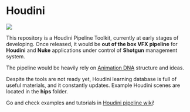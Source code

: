 # Houdini
![](https://c1.staticflickr.com/1/865/26558997907_fbcb313dfc_o.gif)

This repository is a Houdini Pipeline Toolkit, currently at early stages of developing. 
Once released, it would be **out of the box VFX pipeline** for **Houdini** and **Nuke** applications under control of **Shotgun** management system.

The pipeline would be heavily rely on [Animation DNA](https://github.com/kiryha/AnimationDNA/wiki) structure and ideas.

Despite the tools are not ready yet, Houdini learning database is full of useful materials, and it constantly updates.
Example Houdini scenes are located in the **hips** folder.
 
Go and check examples and tutorials in [Houdini pipeline wiki](https://github.com/kiryha/Houdini/wiki)!
